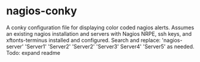 # nagios-conky
A conky configuration file for displaying color coded nagios alerts.
Assumes an existing nagios installation and servers with Nagios NRPE, ssh keys, and xftonts-terminus installed and configured.
Search and replace: 'nagios-server' 'Server1' 'Server2' 'Server2' 'Server3' Server4' 'Server5' as needed.
Todo: expand readme

